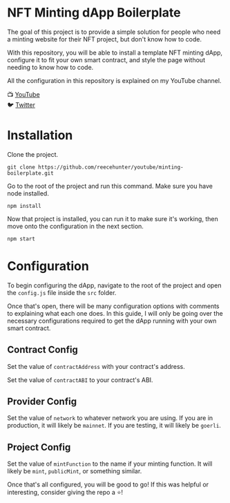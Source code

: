 # NFT Minting dApp Boilerplate

The goal of this project is to provide a simple solution for people who need a minting website for their NFT project, but don't know how to code.

With this repository, you will be able to install a template NFT minting dApp, configure it to fit your own smart contract, and style the page without needing to know how to code.

All the configuration in this repository is explained on my YouTube channel.

📺 [YouTube](https://youtube.com/c/reecehunter) <br />
🐦 [Twitter](https://twitter.com/reecehunt3r)

# Installation

Clone the project.

```
git clone https://github.com/reecehunter/youtube/minting-boilerplate.git
```

Go to the root of the project and run this command. Make sure you have node installed.

```
npm install
```

Now that project is installed, you can run it to make sure it's working, then move onto the configuration in the next section.

```
npm start
```

# Configuration

To begin configuring the dApp, navigate to the root of the project and open the `config.js` file inside the `src` folder.

Once that's open, there will be many configuration options with comments to explaining what each one does. In this guide, I will only be going over the necessary configurations required to get the dApp running with your own smart contract.

## Contract Config

Set the value of `contractAddress` with your contract's address.

Set the value of `contractABI` to your contract's ABI.

## Provider Config

Set the value of `network` to whatever network you are using. If you are in production, it will likely be `mainnet`. If you are testing, it will likely be `goerli`.

## Project Config

Set the value of `mintFunction` to the name if your minting function. It will likely be `mint`, `publicMint`, or something similar.

Once that's all configured, you will be good to go! If this was helpful or interesting, consider giving the repo a ⭐!
